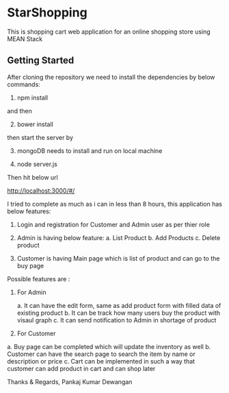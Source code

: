 # StarShopping

This is shopping cart web application for an online shopping store using MEAN Stack 

## Getting Started

After cloning the repository we need to install the dependencies by below commands:

1. npm install

and then

2. bower install

then start the server by

3. mongoDB needs to install and run on local machine 

4. node server.js

Then hit below url

 [http://localhost:3000/#/](http://localhost:3000/#/)

I tried to complete as much as i can in less than 8 hours, this application has below features:

1. Login and registration for Customer and Admin user as per thier role
2. Admin is having below feature: 
 a. List Product
 b. Add Products
 c. Delete product

2. Customer is having Main page which is list of product and can go to the buy page




Possible features are :
1. For Admin

	a. It can have the edit form, same as add product form with filled data of existing product
	b. It can be track how many users buy the product with visaul graph
	c. It can send notification to Admin in shortage of product 

2. For Customer

  a. Buy page can be completed which will update the inventory as well
	b. Customer can have the search page to search the item by name or description or price
	c. Cart can be implemented in such a way that customer can add product in cart and can shop later
  
  Thanks & Regards,
  Pankaj Kumar Dewangan
  
  
  
  
